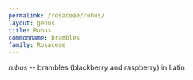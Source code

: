 ```yaml
---
permalink: /rosaceae/rubus/
layout: genus
title: Rubus
commonname: brambles
family: Rosaceae
---
```


*rubus* -- brambles (blackberry and raspberry) in Latin
